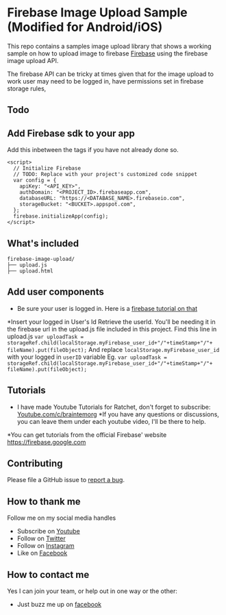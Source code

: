 # Firebase Image Upload Sample (Modified for Android/iOS)

This repo contains a samples image upload library that shows a working sample on how to upload image to firebase [Firebase](https://www.firebase.com/) using the firebase image upload API.

The firebase API can be tricky at times given that for the image upload to work user may need to be logged in, have permissions set in firebase storage rules, 

## Todo

## Add Firebase sdk to your app  

Add this inbetween the <head> </head> tags if you have not already done so.

```<script src="https://www.gstatic.com/firebasejs/3.3.0/firebase.js"></script>
<script>
  // Initialize Firebase
  // TODO: Replace with your project's customized code snippet
  var config = {
    apiKey: "<API_KEY>",
    authDomain: "<PROJECT_ID>.firebaseapp.com",
    databaseURL: "https://<DATABASE_NAME>.firebaseio.com",
    storageBucket: "<BUCKET>.appspot.com",
  };
  firebase.initializeApp(config);
</script>
```

## What's included
```
firebase-image-upload/
├── upload.js
├── upload.html
```

## Add user components

* Be sure your user is logged in. Here is a [firebase tutorial on that](https://firebase.google.com/docs/auth/web/manage-users)

*Insert your logged in User's Id
Retrieve the userId. You'll be needing it in the firebase url in the upload.js file included in this project.
Find this line in upload.js 
`var uploadTask = storageRef.child(localStorage.myFirebase_user_id+"/"+timeStamp+"/"+ fileName).put(fileObject);`
And replace ```localStorage.myFirebase_user_id``` with your logged in `userID` variable
Eg. 
`var uploadTask = storageRef.child(localStorage.myFirebase_user_id+"/"+timeStamp+"/"+ fileName).put(fileObject);`


## Tutorials
* I have made Youtube Tutorials for Ratchet, don't forget to subscribe: [Youtube.com/c/braintemorg](https://www.youtube.com/playlist?list=PLnBvgoOXZNCMDvqp6mjPM09Kt57VB__mg)
*If you have any questions or discussions, you can leave them under each youtube video, I'll be there to help.

*You can get tutorials from the official Firebase' website https://firebase.google.com

## Contributing

Please file a GitHub issue to [report a bug](https://github.com/daveozoalor/firebase-image-upload/issues).


## How to thank me
Follow me on my social media handles
* Subscribe on [Youtube](http://youtube.com/c/braintemorg)
* Follow on [Twitter](http://twitter.com/braintem)
* Follow on [Instagram](http://instagram.com/daveozoalor)
* Like on [Facebook](http://fb.com/braintem)

## How to contact me
Yes I can join your team, or help out in one way or the other: 
* Just buzz me up on [facebook](http://facebook.com/daveozoalor)
